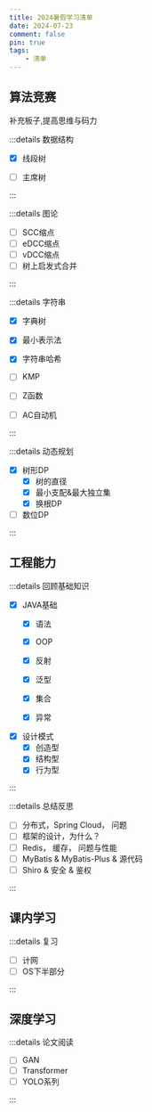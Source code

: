 ```yaml
---
title: 2024暑假学习清单
date: 2024-07-23
comment: false
pin: true
tags:
    - 清单
---
```

    

## 算法竞赛

补充板子,提高思维与码力

:::details 数据结构

- [x] 线段树
- [ ] 主席树


:::  

:::details 图论

- [ ] SCC缩点
- [ ] eDCC缩点
- [ ] vDCC缩点
- [ ] 树上启发式合并

:::


:::details 字符串

- [x] 字典树
- [x] 最小表示法
- [x] 字符串哈希
- [ ] KMP
- [ ] Z函数
- [ ] AC自动机


:::  


:::details 动态规划

- [x] 树形DP
  - [x] 树的直径
  - [x] 最小支配&最大独立集 
  - [x] 换根DP
- [ ] 数位DP

:::

## 工程能力

:::details 回顾基础知识

- [x] JAVA基础
  - [x] 语法
  - [x] OOP
  - [x] 反射
  - [x] 泛型
  - [x] 集合
  - [x] 异常
  

- [x] 设计模式
  - [x] 创造型
  - [x] 结构型
  - [x] 行为型

:::

:::details 总结反思

- [ ] 分布式，Spring Cloud， 问题
- [ ] 框架的设计，为什么？
- [ ] Redis， 缓存， 问题与性能
- [ ] MyBatis & MyBatis-Plus & 源代码
- [ ] Shiro & 安全 & 鉴权

:::



## 课内学习

:::details 复习

- [ ] 计网
- [ ] OS下半部分 

:::


## 深度学习

:::details 论文阅读

- [ ] GAN
- [ ] Transformer
- [ ] YOLO系列

:::


